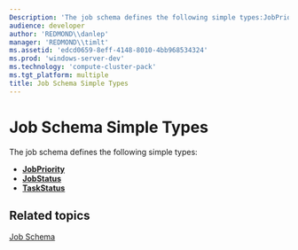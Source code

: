 ```yaml
---
Description: 'The job schema defines the following simple types:JobPriorityJobStatusTaskStatus'
audience: developer
author: 'REDMOND\\danlep'
manager: 'REDMOND\\timlt'
ms.assetid: 'edcd0659-8eff-4148-8010-4bb968534324'
ms.prod: 'windows-server-dev'
ms.technology: 'compute-cluster-pack'
ms.tgt_platform: multiple
title: Job Schema Simple Types
---
```


# Job Schema Simple Types

The job schema defines the following simple types:

-   [**JobPriority**](schema-jobpriority-simpletype.md)
-   [**JobStatus**](schema-jobstatus-simpletype.md)
-   [**TaskStatus**](schema-taskstatus-simpletype.md)

## Related topics

<dl> <dt>

[Job Schema](schema-job-schema.md)
</dt> </dl>

 

 



